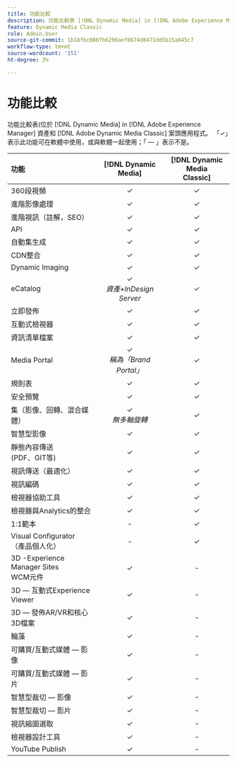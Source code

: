 ```yaml
---
title: 功能比較
description: 功能比較表 [!DNL Dynamic Media] in [!DNL Adobe Experience Manager] 資產和 [!DNL Adobe Dynamic Media Classic] 案頭應用程式。
feature: Dynamic Media Classic
role: Admin,User
source-git-commit: 1b18fbc086fb6296aef8674d8471dd5b15a845c7
workflow-type: tm+mt
source-wordcount: '151'
ht-degree: 3%

---
```



# 功能比較

功能比較表(位於 [!DNL Dynamic Media] in [!DNL Adobe Experience Manager] 資產和 [!DNL Adobe Dynamic Media Classic] 案頭應用程式。 「✓」表示此功能可在軟體中使用，或與軟體一起使用；「 — 」表示不是。

| 功能 | [!DNL Dynamic Media] | [!DNL Dynamic Media<br>Classic] |
| :--- | :---: | :---: |
| 360段視頻 | ✓ | ✓ |
| 進階影像處理 | ✓ | ✓ |
| 進階視訊（註解，SEO） | ✓ | ✓ |
| API | ✓ | ✓ |
| 自動集生成 | ✓ | ✓ |
| CDN整合 | ✓ | ✓ |
| Dynamic Imaging | ✓ | ✓ |
| eCatalog | ✓<br>*資產+InDesign Server* | ✓ |
| 立即發佈 | ✓ | ✓ |
| 互動式檢視器 | ✓ | ✓ |
| 資訊清單檔案 | ✓ | ✓ |
| Media Portal | ✓<br>*稱為「Brand Portal」* | ✓ |
| 規則表 | ✓ | ✓ |
| 安全預覽 | ✓ | ✓ |
| 集（影像、回轉、混合媒體） | ✓<br>*無多軸旋轉* | ✓ |
| 智慧型影像 | ✓ | ✓ |
| 靜態內容傳送<br>(PDF、GIT等) | ✓ | ✓ |
| 視訊傳送（最適化） | ✓ | ✓ |
| 視訊編碼 | ✓ | ✓ |
| 檢視器協助工具 | ✓ | ✓ |
| 檢視器與Analytics的整合 | ✓ | ✓ |
| 1:1範本 | - | ✓ |
| Visual Configurator<br>（產品個人化） | - | ✓ |
| 3D -Experience Manager Sites<br>WCM元件 | ✓ | - |
| 3D — 互動式Experience Viewer | ✓ | - |
| 3D — 發佈AR/VR和核心3D檔案 | ✓ | - |
| 輪藻 | ✓ | - |
| 可購買/互動式媒體 — 影像 | ✓ | - |
| 可購買/互動式媒體 — 影片 | ✓ | - |
| 智慧型裁切 — 影像 | ✓ | - |
| 智慧型裁切 — 影片 | ✓ | - |
| 視訊縮圖選取 | ✓ | - |
| 檢視器設計工具 | ✓ | - |
| YouTube Publish | ✓ | - |
